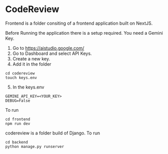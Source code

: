 ﻿# CodeReview

Frontend is a folder consiting of a frontend application built on NextJS. 

Before Running the application there is a setup required. 
You need a Gemini Key. 
1. Go to https://aistudio.google.com/
2. Go to Dashboard and select API Keys.
3. Create a new key.
4. Add it in the folder
```
cd codereview
touch keys.env
```
5. In the keys.env
```
GEMINI_API_KEY=<YOUR_KEY>
DEBUG=False
```

To run
```
cd frontend
npm run dev
```

codereview is a folder build of Django. 
To run 
```
cd backend
python manage.py runserver
```

